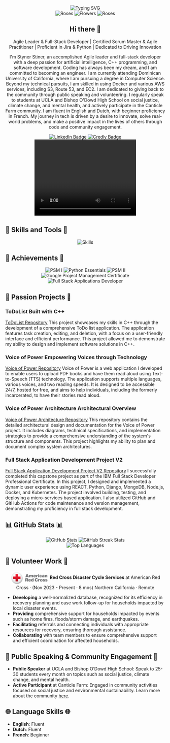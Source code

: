 <!-- Typing effect animation -->
<div align="center">
  <img src="https://readme-typing-svg.herokuapp.com?font=Pacifico&size=36&pause=1000&color=FF69B4&center=true&vCenter=true&width=600&lines=Welcome+to+my+GitHub+Profile!;I'm+Styner+Stiner;I+love+AI+and+Coding;I+am+a+Full+Stack+Developer;Agile+Leader+%26+Scrum+Master;Currently+Learning+C%2B%2B+and+Aiming+to+Master+It;Passionate+Philomath;Dedicated+to+Sharing+Knowledge+%26+Teaching+Others" alt="Typing SVG" />
</div>


<div align="center">
  <img src="https://github.com/Styner2023/Styner2023/raw/main/assets/roses.gif" alt="Roses" width="100" style="animation: fadeInOut 5s infinite;" />
  <img src="https://github.com/Styner2023/Styner2023/raw/main/assets/flowers.gif" alt="Flowers" width="100" style="animation: fadeInOut 5s infinite;" />
  <img src="https://github.com/Styner2023/Styner2023/raw/main/assets/roses.gif" alt="Roses" width="100" style="animation: fadeInOut 5s infinite;" />
</div>

<h2 align="center">Hi there 👋</h2>

<p align="center">
Agile Leader & Full-Stack Developer | Certified Scrum Master & Agile Practitioner | Proficient in Jira & Python | Dedicated to Driving Innovation
</p>

<p align="center">
I'm Styner Stiner, an accomplished Agile leader and full-stack developer with a deep passion for artificial intelligence, C++ programming, and software development. Coding has always been my dream, and I am committed to becoming an engineer. I am currently attending Dominican University of California, where I am pursuing a degree in Computer Science. Beyond my technical pursuits, I am skilled in using Docker and various AWS services, including S3, Route 53, and EC2. I am dedicated to giving back to the community through public speaking and volunteering. I regularly speak to students at UCLA and Bishop O'Dowd High School on social justice, climate change, and mental health, and actively participate in the Canticle Farm community. I am fluent in English and Dutch, with beginner proficiency in French. My journey in tech is driven by a desire to innovate, solve real-world problems, and make a positive impact in the lives of others through code and community engagement.
</p>

<div align="center">
  <a href="https://www.linkedin.com/in/kishana-stiner/"><img src="https://img.shields.io/badge/LinkedIn-0A66C2?style=for-the-badge&logo=linkedin&logoColor=white" alt="LinkedIn Badge"></a>
  <a href="https://www.credly.com/users/kishana.stiner/badges"><img src="https://img.shields.io/badge/Credly-FF6B6B?style=for-the-badge&logo=credly&logoColor=white" alt="Credly Badge"></a>
</div>

<div align="center">
  <video width="320" height="240" controls>
    <source src="https://github.com/Styner2023/Styner2023/raw/main/GitHub%20(2)%20(1).mp4" type="video/mp4">
    Your browser does not support the video tag.
  </video>
</div>

## 🌸 Skills and Tools 🌸
<p align="center">
  <img src="https://skillicons.dev/icons?i=cpp,java,python,javascript,html,css,react,nodejs,github,linux,docker,aws" alt="Skills" />
</p>

## 🌹 Achievements 🌹
<p align="center">
  <img src="https://img.shields.io/badge/Professional%20Scrum%20Master%20I-000000?style=for-the-badge&logo=professional&logoColor=white" alt="PSM I">
  <img src="https://img.shields.io/badge/Python%20Essentials-306998?style=for-the-badge&logo=python&logoColor=white" alt="Python Essentials">
  <img src="https://img.shields.io/badge/Professional%20Scrum%20Master%20II-000000?style=for-the-badge&logo=professional&logoColor=white" alt="PSM II">
  <img src="https://img.shields.io/badge/Google%20Project%20Management%20Certificate-4285F4?style=for-the-badge&logo=google&logoColor=white" alt="Google Project Management Certificate">
  <img src="https://img.shields.io/badge/Full%20Stack%20Applications%20Developer-000000?style=for-the-badge&logo=developer&logoColor=white" alt="Full Stack Applications Developer">
</p>

## 🌟 Passion Projects 🌟

### ToDoList Built with C++ 
[ToDoList Repository](https://github.com/Styner2023/ToDoList)
This project showcases my skills in C++ through the development of a comprehensive ToDo list application. The application features task creation, editing, and deletion, with a focus on a user-friendly interface and efficient performance. This project allowed me to demonstrate my ability to design and implement software solutions in C++.

### Voice of Power Empowering Voices through Technology 
[Voice of Power Repository](https://github.com/Styner2023/Voice_of_Power)
Voice of Power is a web application I developed to enable users to upload PDF books and have them read aloud using Text-to-Speech (TTS) technology. The application supports multiple languages, various voices, and two reading speeds. It is designed to be accessible 24/7, hosted for free, and aims to help individuals, including the formerly incarcerated, to have their stories read aloud.

### Voice of Power Architecture Architectural Overview 
[Voice of Power Architecture Repository](https://github.com/Styner2023/voice-of-power-architecture)
This repository contains the detailed architectural design and documentation for the Voice of Power project. It includes diagrams, technical specifications, and implementation strategies to provide a comprehensive understanding of the system's structure and components. This project highlights my ability to plan and document complex system architectures.

### Full Stack Application Development Project V2 
[Full Stack Application Development Project V2 Repository](https://github.com/Styner2023/xrwvm-fullstack_developer_capstone)
I successfully completed this capstone project as part of the IBM Full Stack Developer Professional Certificate. In this project, I designed and implemented a dynamic user experience using REACT, Python, Django, MongoDB, Node.js, Docker, and Kubernetes. The project involved building, testing, and deploying a micro-services based application. I also utilized GitHub and GitHub Actions for code maintenance and version management, demonstrating my proficiency in full stack development.

## 📊 GitHub Stats 📊
<div align="center">
  <img src="https://github-readme-stats.vercel.app/api?username=Styner2023&show_icons=true&theme=buefy&count_private=true&include_all_commits=true&hide=prs,issues" alt="GitHub Stats" />
  <img src="https://github-readme-streak-stats.herokuapp.com/?user=Styner2023&theme=buefy&count_private=true" alt="GitHub Streak Stats" />
  <br>
  <img src="https://github-readme-stats.vercel.app/api/top-langs/?username=Styner2023&layout=compact&theme=buefy" alt="Top Languages" />
</div>

## 🌺 Volunteer Work 🌺
<div align="center">
  <img src="https://github.com/Styner2023/Styner2023/raw/main/Red%20Cross.png" alt="Red Cross" width="120" style="vertical-align: middle;"/>
  <span><strong>Red Cross Disaster Cycle Services</strong> at American Red Cross · (Nov 2023 - Present · 8 mos) Northern California · Remote</span>
</div>
<ul>
  <li><strong>Developing</strong> a well-normalized database, recognized for its efficiency in recovery planning and case work follow-up for households impacted by local disaster events.</li>
  <li><strong>Providing</strong> comprehensive support for households impacted by events such as home fires, floods/storm damage, and earthquakes.</li>
  <li><strong>Facilitating</strong> referrals and connecting individuals with appropriate resources for recovery, ensuring thorough assistance.</li>
  <li><strong>Collaborating</strong> with team members to ensure comprehensive support and efficient coordination for affected households.</li>
</ul>

## 🎤 Public Speaking & Community Engagement 🎤
- **Public Speaker** at UCLA and Bishop O’Dowd High School: Speak to 25-30 students every month on topics such as social justice, climate change, and mental health.
- **Active Participant** at Canticle Farm: Engaged in community activities focused on social justice and environmental sustainability. Learn more about the community [here](https://canticlefarmoakland.org/about/).

## 🌐 Language Skills 🌐
- **English**: Fluent
- **Dutch**: Fluent
- **French**: Beginner


